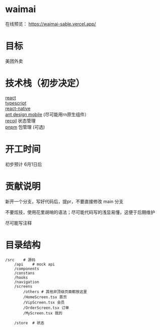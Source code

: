 # waimai

在线预览： https://waimai-sable.vercel.app/


# 目标

美团外卖


# 技术栈（初步决定）
 
[react][1]    
[typescript][2]     
[react-native][3]   
[ant design mobile][5]   (尽可能用rn原生组件）   
[recoil][4]  状态管理     
[pnpm][6]  包管理 (可选) 
 
[1]: https://reactjs.org/
[2]: https://www.typescriptlang.org/
[3]: https://reactnative.dev/
[4]: https://recoiljs.org/
[5]: https://mobile.ant.design/zh
[6]: https://pnpm.io/ 




# 开工时间

初步预计 6月1日后

# 贡献说明

新开一个分支，写好代码后，提pr，不要直接修改 main 分支

不要炫技，使用花里胡哨的语法；尽可能代码写的浅显易懂，这便于后期维护

尽可能写注释

# 目录结构
```
/src    # 源码
    /api    # mock api
    /components
    /constans
    /hooks  
    /navigation      
    /screens
        /others # 其他非顶级页面都放这里
        /HomeScreen.tsx 首页
        /VipScreen.tsx 会员
        /OrderScreen.tsx 订单
        /MyScreen.tsx 我的

    /store  # 状态
    
```


